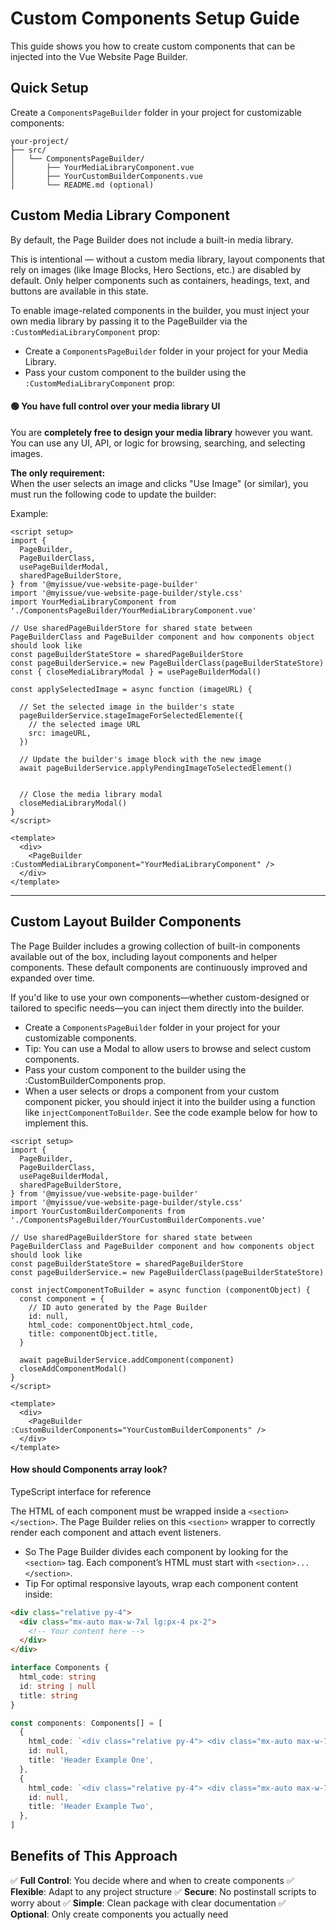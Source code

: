 # Custom Components Setup Guide

This guide shows you how to create custom components that can be injected into the Vue Website Page Builder.

## Quick Setup

Create a `ComponentsPageBuilder` folder in your project for customizable components:

```
your-project/
├── src/
│   └── ComponentsPageBuilder/
│       ├── YourMediaLibraryComponent.vue
│       ├── YourCustomBuilderComponents.vue
│       └── README.md (optional)
```

## Custom Media Library Component

By default, the Page Builder does not include a built-in media library.

This is intentional — without a custom media library, layout components that rely on images (like Image Blocks, Hero Sections, etc.) are disabled by default. Only helper components such as containers, headings, text, and buttons are available in this state.

To enable image-related components in the builder, you must inject your own media library by passing it to the PageBuilder via the `:CustomMediaLibraryComponent` prop:

- Create a `ComponentsPageBuilder` folder in your project for your Media Library.
- Pass your custom component to the builder using the `:CustomMediaLibraryComponent` prop:

#### 🟢 **You have full control over your media library UI**

You are **completely free to design your media library** however you want.  
You can use any UI, API, or logic for browsing, searching, and selecting images.

**The only requirement:**  
When the user selects an image and clicks "Use Image" (or similar), you must run the following code to update the builder:

Example:

```vue
<script setup>
import {
  PageBuilder,
  PageBuilderClass,
  usePageBuilderModal,
  sharedPageBuilderStore,
} from '@myissue/vue-website-page-builder'
import '@myissue/vue-website-page-builder/style.css'
import YourMediaLibraryComponent from './ComponentsPageBuilder/YourMediaLibraryComponent.vue'

// Use sharedPageBuilderStore for shared state between PageBuilderClass and PageBuilder component and how components object should look like
const pageBuilderStateStore = sharedPageBuilderStore
const pageBuilderService.= new PageBuilderClass(pageBuilderStateStore)
const { closeMediaLibraryModal } = usePageBuilderModal()

const applySelectedImage = async function (imageURL) {

  // Set the selected image in the builder's state
  pageBuilderService.stageImageForSelectedElemente({
    // the selected image URL
    src: imageURL,
  })

  // Update the builder's image block with the new image
  await pageBuilderService.applyPendingImageToSelectedElement()


  // Close the media library modal
  closeMediaLibraryModal()
}
</script>

<template>
  <div>
    <PageBuilder :CustomMediaLibraryComponent="YourMediaLibraryComponent" />
  </div>
</template>
```

---

## Custom Layout Builder Components

The Page Builder includes a growing collection of built-in components available out of the box, including layout components and helper components. These default components are continuously improved and expanded over time.

If you'd like to use your own components—whether custom-designed or tailored to specific needs—you can inject them directly into the builder.

- Create a `ComponentsPageBuilder` folder in your project for your customizable components.
- Tip: You can use a Modal to allow users to browse and select custom components.
- Pass your custom component to the builder using the :CustomBuilderComponents prop.
- When a user selects or drops a component from your custom component picker, you should inject it into the builder using a function like `injectComponentToBuilder`. See the code example below for how to implement this.

```vue
<script setup>
import {
  PageBuilder,
  PageBuilderClass,
  usePageBuilderModal,
  sharedPageBuilderStore,
} from '@myissue/vue-website-page-builder'
import '@myissue/vue-website-page-builder/style.css'
import YourCustomBuilderComponents from './ComponentsPageBuilder/YourCustomBuilderComponents.vue'

// Use sharedPageBuilderStore for shared state between PageBuilderClass and PageBuilder component and how components object should look like
const pageBuilderStateStore = sharedPageBuilderStore
const pageBuilderService.= new PageBuilderClass(pageBuilderStateStore)

const injectComponentToBuilder = async function (componentObject) {
  const component = {
    // ID auto generated by the Page Builder
    id: null,
    html_code: componentObject.html_code,
    title: componentObject.title,
  }

  await pageBuilderService.addComponent(component)
  closeAddComponentModal()
}
</script>

<template>
  <div>
    <PageBuilder :CustomBuilderComponents="YourCustomBuilderComponents" />
  </div>
</template>
```

#### How should Components array look?

TypeScript interface for reference

The HTML of each component must be wrapped inside a `<section></section>`. The Page Builder relies on this `<section>` wrapper to correctly render each component and attach event listeners.

- So The Page Builder divides each component by looking for the `<section>` tag. Each component’s HTML must start with `<section>...</section>`.
- Tip For optimal responsive layouts, wrap each component content inside:

```html
<div class="relative py-4">
  <div class="mx-auto max-w-7xl lg:px-4 px-2">
    <!-- Your content here -->
  </div>
</div>
```

```typescript
interface Components {
  html_code: string
  id: string | null
  title: string
}

const components: Components[] = [
  {
    html_code: `<div class="relative py-4"> <div class="mx-auto max-w-7xl lg:px-4 px-2"> <div class="break-words"> <h2>This is a component</h2> </div> </div> </div> </section>`,
    id: null,
    title: 'Header Example One',
  },
  {
    html_code: `<div class="relative py-4"> <div class="mx-auto max-w-7xl lg:px-4 px-2"> <div class="break-words"> <h2>This is another component</h2> </div> </div> </div> </section>`,
    id: null,
    title: 'Header Example Two',
  },
]
```

## Benefits of This Approach

✅ **Full Control**: You decide where and when to create components
✅ **Flexible**: Adapt to any project structure
✅ **Secure**: No postinstall scripts to worry about
✅ **Simple**: Clean package with clear documentation
✅ **Optional**: Only create components you actually need
